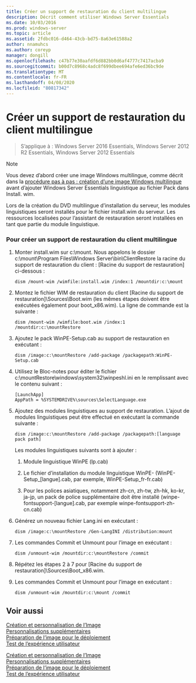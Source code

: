 ```yaml
---
title: Créer un support de restauration du client multilingue
description: Décrit comment utiliser Windows Server Essentials
ms.date: 10/03/2016
ms.prod: windows-server
ms.topic: article
ms.assetid: 2fdbc016-d464-43cb-bd75-8a63e61588a2
author: nnamuhcs
ms.author: coreyp
manager: dongill
ms.openlocfilehash: c47b77e30aafdf6d882bb0d6af4777c7417acba9
ms.sourcegitcommit: b00d7c8968c4adc8f699dbee694afe6ed36bc9de
ms.translationtype: MT
ms.contentlocale: fr-FR
ms.lasthandoff: 04/08/2020
ms.locfileid: "80817342"
---
```

# <a name="build-multi-language-client-restore-media"></a>Créer un support de restauration du client multilingue

>S’applique à : Windows Server 2016 Essentials, Windows Server 2012 R2 Essentials, Windows Server 2012 Essentials

> [!NOTE]
>  Vous devez d’abord créer une image Windows multilingue, comme décrit dans la [procédure pas à pas : création d’une image Windows multilingue](https://technet.microsoft.com/library/jj126995) avant d’ajouter Windows Server Essentials linguistique au fichier Pack dans Install. wim.  
  
 Lors de la création du DVD multilingue d’installation du serveur, les modules linguistiques seront installés pour le fichier install.wim du serveur. Les ressources localisées pour l’assistant de restauration seront installées en tant que partie du module linguistique.  
  
### <a name="to-build-a-multi-language-client-restore-media"></a>Pour créer un support de restauration du client multilingue  
  
1.  Monter install.wim sur c:\mount. Nous appelons le dossier c:\mount\Program Files\Windows Server\bin\ClientRestore la racine du support de restauration du client : [Racine du support de restauration] ci-dessous :  
  
    ```  
    dism /mount-wim /wimfile:install.wim /index:1 /mountdir:c:\mount  
    ```  
  
2.  Montez le fichier WIM de restauration du client [Racine du support de restauration]\Sources\Boot.wim (les mêmes étapes doivent être exécutées également pour boot_x86.wim). La ligne de commande est la suivante :  
  
    ```  
    dism /mount-wim /wimfile:boot.wim /index:1 /mountdir:c:\mountRestore  
    ```  
  
3.  Ajoutez le pack WinPE-Setup.cab au support de restauration en exécutant :  
  
    ```  
    dism /image:c:\mountRestore /add-package /packagepath:WinPE-Setup.cab  
    ```  
  
4.  Utilisez le Bloc-notes pour éditer le fichier c:\mountRestore\windows\system32\winpeshl.ini en le remplissant avec le contenu suivant :  
  
    ```  
    [LaunchApp]  
    AppPath = %SYSTEMDRIVE%\sources\SelectLanguage.exe  
    ```  
  
5.  Ajoutez des modules linguistiques au support de restauration. L’ajout de modules linguistiques peut être effectué en exécutant la commande suivante :  
  
    ```  
    dism /image:c:\mountRestore /add-package /packagepath:[language pack path]  
    ```  
  
     Les modules linguistiques suivants sont à ajouter :  
  
    1.  Module linguistique WinPE (lp.cab)  
  
    2.  Le fichier d’installation du module linguistique WinPE- (WinPE-Setup_[langue].cab, par exemple, WinPE-Setup_fr-fr.cab)  
  
    3.  Pour les polices asiatiques, notamment zh-cn, zh-tw, zh-hk, ko-kr, ja-jp, un pack de police supplémentaire doit être installé (winpe-fontsupport-[langue].cab, par exemple winpe-fontsupport-zh-cn.cab)  
  
6.  Générez un nouveau fichier Lang.ini en exécutant :  
  
    ```  
    dism /image:c:\mountRestore /Gen-LangINI /distribution:mount  
    ```  
  
7.  Les commandes Commit et Unmount pour l’image en exécutant :  
  
    ```  
    dism /unmount-wim /mountdir:c:\mountRestore /commit  
    ```  
  
8.  Répétez les étapes 2 à 7 pour [Racine du support de restauration]\Sources\Boot_x86.wim.  
  
9. Les commandes Commit et Unmount pour l’image en exécutant :  
  
    ```  
    dism /unmount-wim /mountdir:c:\mount /commit  
    ```  
  
## <a name="see-also"></a>Voir aussi  

 [Création et personnalisation de l’Image](Creating-and-Customizing-the-Image.md)   
 [Personnalisations supplémentaires](Additional-Customizations.md)   
 [Préparation de l’image pour le déploiement](Preparing-the-Image-for-Deployment.md)   
 [Test de l’expérience utilisateur](Testing-the-Customer-Experience.md)

 [Création et personnalisation de l’Image](../install/Creating-and-Customizing-the-Image.md)   
 [Personnalisations supplémentaires](../install/Additional-Customizations.md)   
 [Préparation de l’image pour le déploiement](../install/Preparing-the-Image-for-Deployment.md)   
 [Test de l’expérience utilisateur](../install/Testing-the-Customer-Experience.md)

